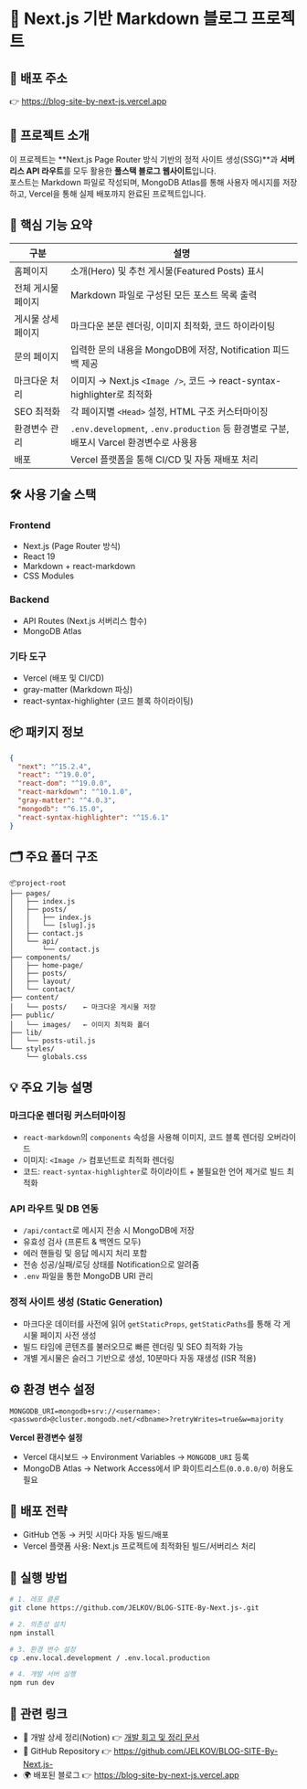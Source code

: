 
# 📘 Next.js 기반 Markdown 블로그 프로젝트

## 🔗 배포 주소  
👉 https://blog-site-by-next-js.vercel.app

## 📌 프로젝트 소개  
이 프로젝트는 **Next.js Page Router 방식 기반의 정적 사이트 생성(SSG)**과 **서버리스 API 라우트**를 모두 활용한 **풀스택 블로그 웹사이트**입니다.  
포스트는 Markdown 파일로 작성되며, MongoDB Atlas를 통해 사용자 메시지를 저장하고, Vercel을 통해 실제 배포까지 완료된 프로젝트입니다.


## 🧱 핵심 기능 요약  

| 구분 | 설명 |
|------|------|
| 홈페이지 | 소개(Hero) 및 추천 게시물(Featured Posts) 표시 |
| 전체 게시물 페이지 | Markdown 파일로 구성된 모든 포스트 목록 출력 |
| 게시물 상세 페이지 | 마크다운 본문 렌더링, 이미지 최적화, 코드 하이라이팅 |
| 문의 페이지 | 입력한 문의 내용을 MongoDB에 저장, Notification 피드백 제공 |
| 마크다운 처리 | 이미지 → Next.js `<Image />`, 코드 → react-syntax-highlighter로 최적화 |
| SEO 최적화 | 각 페이지별 `<Head>` 설정, HTML 구조 커스터마이징 |
| 환경변수 관리 | `.env.development`, `.env.production` 등 환경별로 구분, 배포시 Varcel 환경변수로 사용용|
| 배포 | Vercel 플랫폼을 통해 CI/CD 및 자동 재배포 처리 |

## 🛠 사용 기술 스택  

### Frontend
- Next.js (Page Router 방식)
- React 19
- Markdown + react-markdown
- CSS Modules

### Backend
- API Routes (Next.js 서버리스 함수)
- MongoDB Atlas

### 기타 도구
- Vercel (배포 및 CI/CD)
- gray-matter (Markdown 파싱)
- react-syntax-highlighter (코드 블록 하이라이팅)

## 📦 패키지 정보  

```json
{
  "next": "^15.2.4",
  "react": "^19.0.0",
  "react-dom": "^19.0.0",
  "react-markdown": "^10.1.0",
  "gray-matter": "^4.0.3",
  "mongodb": "^6.15.0",
  "react-syntax-highlighter": "^15.6.1"
}
```
## 🗂️ 주요 폴더 구조  

```
📦project-root
├── pages/
│   ├── index.js
│   ├── posts/
│   │   ├── index.js
│   │   └── [slug].js
│   ├── contact.js
│   └── api/
│       └── contact.js
├── components/
│   ├── home-page/
│   ├── posts/
│   ├── layout/
│   └── contact/
├── content/
│   └── posts/    ← 마크다운 게시물 저장
├── public/
│   └── images/   ← 이미지 최적화 폴더
├── lib/
│   └── posts-util.js
└── styles/
    └── globals.css
```
## 💡 주요 기능 설명  

### 마크다운 렌더링 커스터마이징
- `react-markdown`의 `components` 속성을 사용해 이미지, 코드 블록 렌더링 오버라이드  
- 이미지: `<Image />` 컴포넌트로 최적화 렌더링  
- 코드: `react-syntax-highlighter`로 하이라이트 + 불필요한 언어 제거로 빌드 최적화  

### API 라우트 및 DB 연동  
- `/api/contact`로 메시지 전송 시 MongoDB에 저장  
- 유효성 검사 (프론트 & 백엔드 모두) 
- 에러 핸들링 및 응답 메시지 처리 포함  
- 전송 성공/실패/로딩 상태를 Notification으로 알려줌  
- `.env` 파일을 통한 MongoDB URI 관리  

### 정적 사이트 생성 (Static Generation)  
- 마크다운 데이터를 사전에 읽어 `getStaticProps`, `getStaticPaths`를 통해 각 게시물 페이지 사전 생성  
- 빌드 타임에 콘텐츠를 불러오므로 빠른 렌더링 및 SEO 최적화 가능  
- 개별 게시물은 슬러그 기반으로 생성, 10분마다 자동 재생성 (ISR 적용)  


## ⚙️ 환경 변수 설정  

```env
MONGODB_URI=mongodb+srv://<username>:<password>@cluster.mongodb.net/<dbname>?retryWrites=true&w=majority
```

**Vercel 환경변수 설정**  
- Vercel 대시보드 → Environment Variables → `MONGODB_URI` 등록  
- MongoDB Atlas → Network Access에서 IP 화이트리스트(`0.0.0.0/0`) 허용도 필요  


## 🚀 배포 전략  

- GitHub 연동 → 커밋 시마다 자동 빌드/배포  
- Vercel 플랫폼 사용: Next.js 프로젝트에 최적화된 빌드/서버리스 처리  

## 🧪 실행 방법  

```bash
# 1. 레포 클론
git clone https://github.com/JELKOV/BLOG-SITE-By-Next.js-.git

# 2. 의존성 설치
npm install

# 3. 환경 변수 설정
cp .env.local.development / .env.local.production 

# 4. 개발 서버 실행
npm run dev
```

## 🔗 관련 링크  

- 🔧 개발 상세 정리(Notion) 👉 [개발 회고 및 정리 문서](https://jelkov-developer.notion.site/Next-js-1c2c23f30734807e89f8e94882954c45?pvs=4)  
- 📁 GitHub Repository 👉 https://github.com/JELKOV/BLOG-SITE-By-Next.js-  
- 🌍 배포된 블로그 👉 https://blog-site-by-next-js.vercel.app
